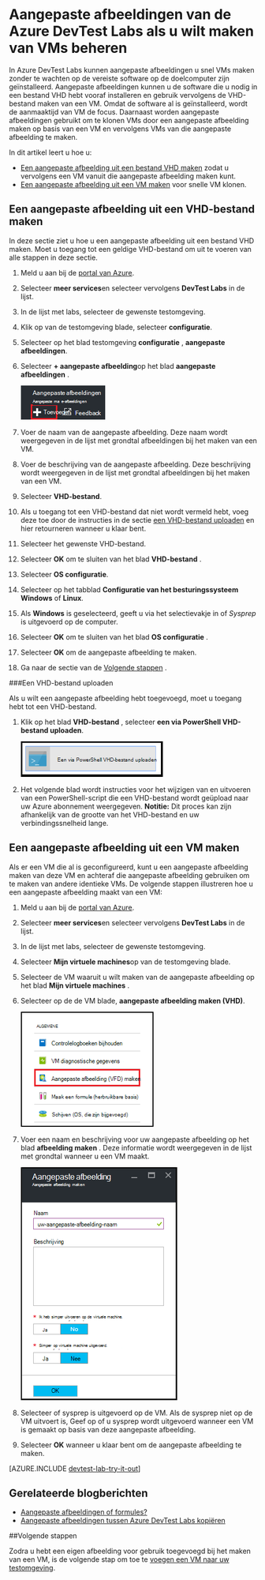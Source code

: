 <properties
    pageTitle="Aangepaste afbeeldingen van de Azure DevTest Labs als u wilt maken van VMs beheren | Microsoft Azure"
    description="Informatie over het maken van een aangepaste afbeelding vanuit een VHD-bestand of een bestaande VM in Azure DevTest Labs"
    services="devtest-lab,virtual-machines"
    documentationCenter="na"
    authors="tomarcher"
    manager="douge"
    editor=""/>

<tags
    ms.service="devtest-lab"
    ms.workload="na"
    ms.tgt_pltfrm="na"
    ms.devlang="na"
    ms.topic="article"
    ms.date="09/07/2016"
    ms.author="tarcher"/>

# <a name="manage-azure-devtest-labs-custom-images-to-create-vms"></a>Aangepaste afbeeldingen van de Azure DevTest Labs als u wilt maken van VMs beheren

In Azure DevTest Labs kunnen aangepaste afbeeldingen u snel VMs maken zonder te wachten op de vereiste software op de doelcomputer zijn geïnstalleerd. Aangepaste afbeeldingen kunnen u de software die u nodig in een bestand VHD hebt vooraf installeren en gebruik vervolgens de VHD-bestand maken van een VM. Omdat de software al is geïnstalleerd, wordt de aanmaaktijd van VM de focus. Daarnaast worden aangepaste afbeeldingen gebruikt om te klonen VMs door een aangepaste afbeelding maken op basis van een VM en vervolgens VMs van die aangepaste afbeelding te maken.

In dit artikel leert u hoe u:

- [Een aangepaste afbeelding uit een bestand VHD maken](#create-a-custom-image-from-a-vhd-file) zodat u vervolgens een VM vanuit die aangepaste afbeelding maken kunt. 
- [Een aangepaste afbeelding uit een VM maken](#create-a-custom-image-from-a-vm) voor snelle VM klonen.

## <a name="create-a-custom-image-from-a-vhd-file"></a>Een aangepaste afbeelding uit een VHD-bestand maken

In deze sectie ziet u hoe u een aangepaste afbeelding uit een bestand VHD maken.
Moet u toegang tot een geldige VHD-bestand om uit te voeren van alle stappen in deze sectie.   


1. Meld u aan bij de [portal van Azure](http://go.microsoft.com/fwlink/p/?LinkID=525040).

1. Selecteer **meer services**en selecteer vervolgens **DevTest Labs** in de lijst.

1. In de lijst met labs, selecteer de gewenste testomgeving.  

1. Klik op van de testomgeving blade, selecteer **configuratie**. 

1. Selecteer op het blad testomgeving **configuratie** , **aangepaste afbeeldingen**.

1. Selecteer **+ aangepaste afbeelding**op het blad **aangepaste afbeeldingen** .

    ![Aangepaste afbeelding toevoegen](./media/devtest-lab-create-template/add-custom-image.png)

1. Voer de naam van de aangepaste afbeelding. Deze naam wordt weergegeven in de lijst met grondtal afbeeldingen bij het maken van een VM.

1. Voer de beschrijving van de aangepaste afbeelding. Deze beschrijving wordt weergegeven in de lijst met grondtal afbeeldingen bij het maken van een VM.

1. Selecteer **VHD-bestand**.

1. Als u toegang tot een VHD-bestand dat niet wordt vermeld hebt, voeg deze toe door de instructies in de sectie [een VHD-bestand uploaden](#upload-a-vhd-file) en hier retourneren wanneer u klaar bent.

1. Selecteer het gewenste VHD-bestand.

1. Selecteer **OK** om te sluiten van het blad **VHD-bestand** .

1. Selecteer **OS configuratie**.

1. Selecteer op het tabblad **Configuratie van het besturingssysteem** **Windows** of **Linux**.

1. Als **Windows** is geselecteerd, geeft u via het selectievakje in of *Sysprep* is uitgevoerd op de computer.

1. Selecteer **OK** om te sluiten van het blad **OS configuratie** .

1. Selecteer **OK** om de aangepaste afbeelding te maken.

1. Ga naar de sectie van de [Volgende stappen](#next-steps) .

###<a name="upload-a-vhd-file"></a>Een VHD-bestand uploaden

Als u wilt een aangepaste afbeelding hebt toegevoegd, moet u toegang hebt tot een VHD-bestand.

1. Klik op het blad **VHD-bestand** , selecteer **een via PowerShell VHD-bestand uploaden**.

    ![Afbeelding uploaden](./media/devtest-lab-create-template/upload-image-using-psh.png)

1. Het volgende blad wordt instructies voor het wijzigen van en uitvoeren van een PowerShell-script die een VHD-bestand wordt geüpload naar uw Azure abonnement weergegeven. 
**Notitie:** Dit proces kan zijn afhankelijk van de grootte van het VHD-bestand en uw verbindingssnelheid lange.

## <a name="create-a-custom-image-from-a-vm"></a>Een aangepaste afbeelding uit een VM maken
Als er een VM die al is geconfigureerd, kunt u een aangepaste afbeelding maken van deze VM en achteraf die aangepaste afbeelding gebruiken om te maken van andere identieke VMs. De volgende stappen illustreren hoe u een aangepaste afbeelding maakt van een VM:

1. Meld u aan bij de [portal van Azure](http://go.microsoft.com/fwlink/p/?LinkID=525040).

1. Selecteer **meer services**en selecteer vervolgens **DevTest Labs** in de lijst.

1. In de lijst met labs, selecteer de gewenste testomgeving.  

1. Selecteer **Mijn virtuele machines**op van de testomgeving blade.
 
1. Selecteer de VM waaruit u wilt maken van de aangepaste afbeelding op het blad **Mijn virtuele machines** .

1. Selecteer op de de VM blade, **aangepaste afbeelding maken (VHD)**.

    ![Afbeelding van de aangepaste menu-item maken](./media/devtest-lab-create-template/create-custom-image.png)

1. Voer een naam en beschrijving voor uw aangepaste afbeelding op het blad **afbeelding maken** . Deze informatie wordt weergegeven in de lijst met grondtal wanneer u een VM maakt.

    ![Afbeelding van de aangepaste blade maken](./media/devtest-lab-create-template/create-custom-image-blade.png)

1. Selecteer of sysprep is uitgevoerd op de VM. Als de sysprep niet op de VM uitvoert is, Geef op of u sysprep wordt uitgevoerd wanneer een VM is gemaakt op basis van deze aangepaste afbeelding.

1. Selecteer **OK** wanneer u klaar bent om de aangepaste afbeelding te maken.

[AZURE.INCLUDE [devtest-lab-try-it-out](../../includes/devtest-lab-try-it-out.md)]

## <a name="related-blog-posts"></a>Gerelateerde blogberichten

- [Aangepaste afbeeldingen of formules?](https://blogs.msdn.microsoft.com/devtestlab/2016/04/06/custom-images-or-formulas/)
- [Aangepaste afbeeldingen tussen Azure DevTest Labs kopiëren](http://www.visualstudiogeeks.com/blog/DevOps/How-To-Move-CustomImages-VHD-Between-AzureDevTestLabs#copying-custom-images-between-azure-devtest-labs)

##<a name="next-steps"></a>Volgende stappen

Zodra u hebt een eigen afbeelding voor gebruik toegevoegd bij het maken van een VM, is de volgende stap om toe te [voegen een VM naar uw testomgeving](./devtest-lab-add-vm-with-artifacts.md).